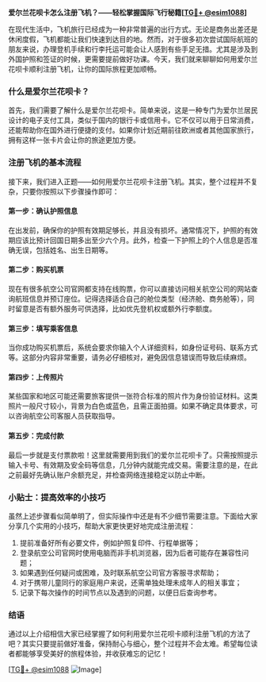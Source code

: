 **爱尔兰花呗卡怎么注册飞机？——轻松掌握国际飞行秘籍[[TG💪+ @esim1088](https://t.me/s/esim1088)]**

在现代生活中，飞机旅行已经成为一种非常普遍的出行方式。无论是商务出差还是休闲度假，飞机都能让我们快速到达目的地。然而，对于很多初次尝试国际航班的朋友来说，办理登机手续和行李托运可能会让人感到有些手足无措。尤其是涉及到外国护照和签证的时候，更需要提前做好功课。今天，我们就来聊聊如何用爱尔兰花呗卡顺利注册飞机，让你的国际旅程更加顺畅。

### 什么是爱尔兰花呗卡？

首先，我们需要了解什么是爱尔兰花呗卡。简单来说，这是一种专门为爱尔兰居民设计的电子支付工具，类似于国内的银行卡或信用卡。它不仅可以用于日常消费，还能帮助你在国外进行便捷的支付。如果你计划近期前往欧洲或者其他国家旅行，拥有这样一张卡片会让你的旅途更加方便。

### 注册飞机的基本流程

接下来，我们进入正题——如何用爱尔兰花呗卡注册飞机。其实，整个过程并不复杂，只要你按照以下步骤操作即可：

#### 第一步：确认护照信息
在出发前，确保你的护照有效期足够长，并且没有损坏。通常情况下，护照的有效期应该比预计回国日期多出至少六个月。此外，检查一下护照上的个人信息是否准确无误，包括姓名、出生日期等。

#### 第二步：购买机票
现在有很多航空公司官网都支持在线购票，你可以直接访问相关航空公司的网站查询航班信息并预订座位。记得选择适合自己的舱位类型（经济舱、商务舱等），同时留意是否有额外服务可供选择，比如优先登机权或额外行李额度。

#### 第三步：填写乘客信息
当你成功购买机票后，系统会要求你输入个人详细资料，如身份证号码、联系方式等。这部分内容非常重要，请务必仔细核对，避免因信息错误而导致后续麻烦。

#### 第四步：上传照片
某些国家和地区可能还需要旅客提供一张符合标准的照片作为身份验证材料。这类照片一般尺寸较小，背景为白色或蓝色，且需正面拍摄。如果不确定具体要求，可以咨询航空公司客服人员获取指导。

#### 第五步：完成付款
最后一步就是支付票款啦！这里就需要用到我们的爱尔兰花呗卡了。只需按照提示输入卡号、有效期及安全码等信息，几分钟内就能完成交易。需要注意的是，在此之前最好先确认账户余额充足，并检查网络连接稳定以防止中断。

### 小贴士：提高效率的小技巧

虽然上述步骤看似简单明了，但实际操作中还是有不少细节需要注意。下面给大家分享几个实用的小技巧，帮助大家更快更好地完成注册流程：

1. 提前准备好所有必要文件，例如护照复印件、行程单据等；
2. 登录航空公司官网时使用电脑而非手机浏览器，因为后者可能存在兼容性问题；
3. 如果遇到任何疑问或困难，及时联系航空公司官方客服寻求帮助；
4. 对于携带儿童同行的家庭用户来说，还需单独处理未成年人的相关事宜；
5. 记录下每次操作的时间节点以及遇到的问题，以便日后查询参考。

### 结语

通过以上介绍相信大家已经掌握了如何利用爱尔兰花呗卡顺利注册飞机的方法了吧？其实只要提前做好准备，保持耐心与细心，整个过程并不会太难。希望每位读者都能够享受美好的旅程体验，并收获难忘的记忆！

[[TG💪+ @esim1088](https://t.me/s/esim1088) ![Image](https://i.postimg.cc/4NQfJmqS/Snipaste-2025-05-13-00-14-12.png)]